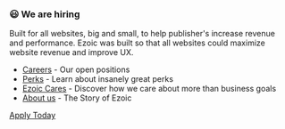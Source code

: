 ### 😃 We are hiring

Built for all websites, big and small, to help publisher's increase revenue and performance. Ezoic was built so that all websites could maximize website revenue and improve UX.

- [Careers](https://ezoic-inc.breezy.hr/?&department=Engineering#positions) - Our open positions
- [Perks](https://ezoic-inc.breezy.hr/?&department=Engineering#perks) - Learn about insanely great perks
- [Ezoic Cares](https://www.ezoic.com/ezoic-cares-csr/) - Discover how we care about more than business goals
- [About us](https://www.ezoic.com/about/) - The Story of Ezoic

[Apply Today](https://ezoic-inc.breezy.hr/?&department=Engineering#positions)

